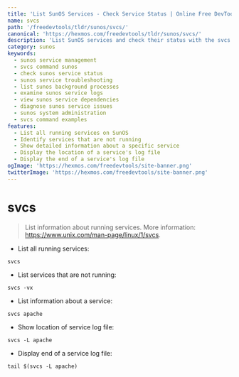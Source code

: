 ```yaml
---
title: 'List SunOS Services - Check Service Status | Online Free DevTools by Hexmos'
name: svcs
path: '/freedevtools/tldr/sunos/svcs/'
canonical: 'https://hexmos.com/freedevtools/tldr/sunos/svcs/'
description: 'List SunOS services and check their status with the svcs command. Diagnose issues, view logs, and manage dependencies. Free online tool, no registration required.'
category: sunos
keywords:
  - sunos service management
  - svcs command sunos
  - check sunos service status
  - sunos service troubleshooting
  - list sunos background processes
  - examine sunos service logs
  - view sunos service dependencies
  - diagnose sunos service issues
  - sunos system administration
  - svcs command examples
features:
  - List all running services on SunOS
  - Identify services that are not running
  - Show detailed information about a specific service
  - Display the location of a service's log file
  - Display the end of a service's log file
ogImage: 'https://hexmos.com/freedevtools/site-banner.png'
twitterImage: 'https://hexmos.com/freedevtools/site-banner.png'
---
```


# svcs

> List information about running services.
> More information: <https://www.unix.com/man-page/linux/1/svcs>.

- List all running services:

`svcs`

- List services that are not running:

`svcs -vx`

- List information about a service:

`svcs apache`

- Show location of service log file:

`svcs -L apache`

- Display end of a service log file:

`tail $(svcs -L apache)`
